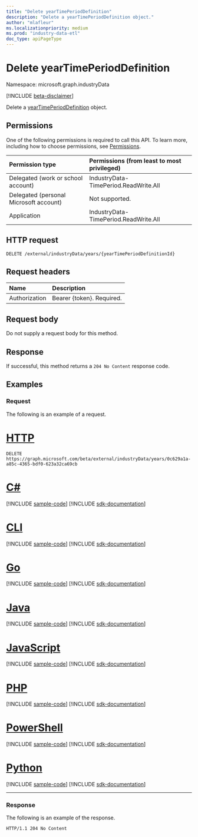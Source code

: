 ```yaml
---
title: "Delete yearTimePeriodDefinition"
description: "Delete a yearTimePeriodDefinition object."
author: "mlafleur"
ms.localizationpriority: medium
ms.prod: "industry-data-etl"
doc_type: apiPageType
---
```


# Delete yearTimePeriodDefinition

Namespace: microsoft.graph.industryData

[!INCLUDE [beta-disclaimer](../../includes/beta-disclaimer.md)]

Delete a [yearTimePeriodDefinition](../resources/industrydata-yearTimePeriodDefinition.md) object.

## Permissions

One of the following permissions is required to call this API. To learn more, including how to choose permissions, see [Permissions](/graph/permissions-reference).

| Permission type                        | Permissions (from least to most privileged) |
| :------------------------------------- | :------------------------------------------ |
| Delegated (work or school account)     | IndustryData-TimePeriod.ReadWrite.All       |
| Delegated (personal Microsoft account) | Not supported.                              |
| Application                            | IndustryData-TimePeriod.ReadWrite.All       |

## HTTP request

<!-- {
  "blockType": "ignored"
}
-->

```http
DELETE /external/industryData/years/{yearTimePeriodDefinitionId}
```

## Request headers

| Name          | Description                 |
| :------------ | :-------------------------- |
| Authorization | Bearer {token}. Required.   |

## Request body

Do not supply a request body for this method.

## Response

If successful, this method returns a `204 No Content` response code.

## Examples

### Request

The following is an example of a request.

# [HTTP](#tab/http)
<!-- {
  "blockType": "request",
  "name": "delete_yearTimePeriodDefinition_from_",
  "sampleKeys": ["0c629a1a-a85c-4365-bdf0-623a32ca69cb"]
}
-->

```http
DELETE https://graph.microsoft.com/beta/external/industryData/years/0c629a1a-a85c-4365-bdf0-623a32ca69cb
```

# [C#](#tab/csharp)
[!INCLUDE [sample-code](../includes/snippets/csharp/delete-yeartimeperioddefinition-from--csharp-snippets.md)]
[!INCLUDE [sdk-documentation](../includes/snippets/snippets-sdk-documentation-link.md)]

# [CLI](#tab/cli)
[!INCLUDE [sample-code](../includes/snippets/cli/delete-yeartimeperioddefinition-from--cli-snippets.md)]
[!INCLUDE [sdk-documentation](../includes/snippets/snippets-sdk-documentation-link.md)]

# [Go](#tab/go)
[!INCLUDE [sample-code](../includes/snippets/go/delete-yeartimeperioddefinition-from--go-snippets.md)]
[!INCLUDE [sdk-documentation](../includes/snippets/snippets-sdk-documentation-link.md)]

# [Java](#tab/java)
[!INCLUDE [sample-code](../includes/snippets/java/delete-yeartimeperioddefinition-from--java-snippets.md)]
[!INCLUDE [sdk-documentation](../includes/snippets/snippets-sdk-documentation-link.md)]

# [JavaScript](#tab/javascript)
[!INCLUDE [sample-code](../includes/snippets/javascript/delete-yeartimeperioddefinition-from--javascript-snippets.md)]
[!INCLUDE [sdk-documentation](../includes/snippets/snippets-sdk-documentation-link.md)]

# [PHP](#tab/php)
[!INCLUDE [sample-code](../includes/snippets/php/delete-yeartimeperioddefinition-from--php-snippets.md)]
[!INCLUDE [sdk-documentation](../includes/snippets/snippets-sdk-documentation-link.md)]

# [PowerShell](#tab/powershell)
[!INCLUDE [sample-code](../includes/snippets/powershell/delete-yeartimeperioddefinition-from--powershell-snippets.md)]
[!INCLUDE [sdk-documentation](../includes/snippets/snippets-sdk-documentation-link.md)]

# [Python](#tab/python)
[!INCLUDE [sample-code](../includes/snippets/python/delete-yeartimeperioddefinition-from--python-snippets.md)]
[!INCLUDE [sdk-documentation](../includes/snippets/snippets-sdk-documentation-link.md)]

---

### Response

The following is an example of the response.

<!-- {
  "blockType": "response",
  "truncated": true
}
-->

```http
HTTP/1.1 204 No Content
```
